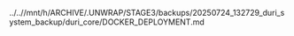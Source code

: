 ../..//mnt/h/ARCHIVE/.UNWRAP/STAGE3/backups/20250724_132729_duri_system_backup/duri_core/DOCKER_DEPLOYMENT.md